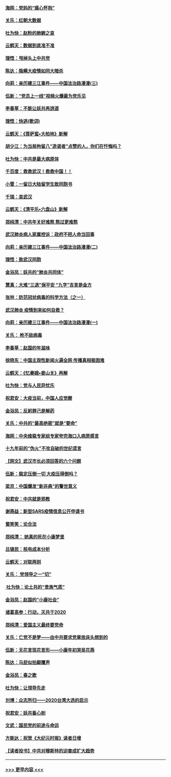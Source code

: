 #### [海网：党妈的“瘟心怀抱”](../pages/nsc993/n11840740.md?t=02041855) 
#### [关乐：红朝大数据](../pages/nsc993/n11840675.md?t=02041855) 
#### [吐为快：赵粉的肺腑之哀](../pages/nsc993/n11840618.md?t=02041855) 
#### [云鹤天：数据到底准不准](../pages/nsc993/n11840325.md?t=02041855) 
#### [理悟：甩掉头上中共党](../pages/nsc993/n11838826.md?t=02041855) 
#### [陈达：隐瞒大疫情如同大暗杀](../pages/nsc993/n11838771.md?t=02041855) 
#### [向莉：亲历建三江事件——中国法治路漫漫(三)](../pages/nsc993/n11831825.md?t=02041855) 
#### [伍新：“党员上一线”视频火爆最为党乐见](../pages/nsc993/n11838200.md?t=02041855) 
#### [李春草：不能让妖共再逍遥](../pages/nsc993/n11838102.md?t=02041855) 
#### [理悟：快逃(歌词)](../pages/nsc993/n11838083.md?t=02041855) 
#### [云鹤天：《菩萨蛮▪大柏地》新解](../pages/nsc993/n11838059.md?t=02041855) 
#### [胡少江：为当局拘留八“造谣者”点赞的人，你们在忏悔吗？](../pages/nsc993/n11836801.md?t=02041855) 
#### [吐为快：中共是最大病原体](../pages/nsc993/n11836748.md?t=02041855) 
#### [千百度：救救武汉！救救中国！！](../pages/nsc993/n11836145.md?t=02041855) 
#### [小雪：一留日大陆留学生致同胞书](../pages/nsc993/n11834624.md?t=02041855) 
#### [千瑞：哀武汉](../pages/nsc993/n11833647.md?t=02041855) 
#### [云鹤天：《清平乐▪六盘山》新解](../pages/nsc993/n11833611.md?t=02041855) 
#### [郑纯清：中共年关好难熬 熬过更难熬](../pages/nsc993/n11833489.md?t=02041855) 
#### [武汉肺炎病人家属控诉：政府不把人命当回事](../pages/nsc993/n11833205.md?t=02041855) 
#### [向莉：亲历建三江事件——中国法治路漫漫(二)](../pages/nsc993/n11829102.md?t=02041855) 
#### [理悟：致武汉同胞](../pages/nsc993/n11831522.md?t=02041855) 
#### [金浴凤：妖共的“肺炎共同体”](../pages/nsc993/n11829448.md?t=02041855) 
#### [慧真：大难“三退”保平安 “九字”吉言是金方](../pages/nsc993/n11829501.md?t=02041855) 
#### [张林：防范冠状病毒的科学方法（之一）](../pages/nsc993/n11828618.md?t=02041855) 
#### [武汉肺炎 疫情到来如何自救？](../pages/nsc993/n11827632.md?t=02041855) 
#### [向莉：亲历建三江事件——中国法治路漫漫(一)](../pages/nsc993/n11827190.md?t=02041855) 
#### [关乐： 枪不敌病毒](../pages/nsc993/n11826746.md?t=02041855) 
#### [李春草：赵国的年滋味](../pages/nsc993/n11826321.md?t=02041855) 
#### [徐晓东：中国主观性新闻火遍全网 传播真相极困难](../pages/nsc993/n11826508.md?t=02041855) 
#### [云鹤天：《忆秦娥▪娄山关》再解](../pages/nsc993/n11824682.md?t=02041855) 
#### [吐为快：党与人民异忧乐](../pages/nsc993/n11824660.md?t=02041855) 
#### [祝君安：大疫当前，中国人应觉醒](../pages/nsc993/n11821946.md?t=02041855) 
#### [金浴凤：反躬罪己是解药](../pages/nsc993/n11820280.md?t=02041855) 
#### [关乐：中共的“最高绝密”就是“要命”](../pages/nsc993/n11816946.md?t=02041855) 
#### [海网：中央维稳专家组专家夸完海口入病房感言](../pages/nsc993/n11815138.md?t=02041855) 
#### [十九年前的“伪火”不攻自破的世纪谎言](../pages/nsc993/n11813238.md?t=02041855) 
#### [【网文】武汉市长必须回答的六个问题](../pages/nsc993/n11813848.md?t=02041855) 
#### [伍新：稳定压倒一切 大疫压得倒吗？](../pages/nsc993/n11812634.md?t=02041855) 
#### [梁京：中国爆发“新非典”的警世意义](../pages/nsc993/n11812554.md?t=02041855) 
#### [祝君安：中共就是邪教](../pages/nsc993/n11812431.md?t=02041855) 
#### [谢燕益：新型SARS疫情信息公开申请书](../pages/nsc993/n11808840.md?t=02041855) 
#### [蜀笑笑：论合法](../pages/nsc993/n11808064.md?t=02041855) 
#### [郑纯清： 她真的死在小康梦里](../pages/nsc993/n11806623.md?t=02041855) 
#### [吕锡民：核电成本分析](../pages/nsc993/n11806284.md?t=02041855) 
#### [云鹤天：对联两则](../pages/nsc993/n11805957.md?t=02041855) 
#### [关乐： 党领导之一“切”](../pages/nsc993/n11804505.md?t=02041855) 
#### [ 吐为快：论土共的“贵族气质”](../pages/nsc993/n11804490.md?t=02041855) 
#### [金浴凤：赵国的“小康社会”](../pages/nsc993/n11804452.md?t=02041855) 
#### [诸葛高参：行动，灭共于2020](../pages/nsc993/n11804120.md?t=02041855) 
#### [郑纯清：爱国主义最终要党命](../pages/nsc993/n11802197.md?t=02041855) 
#### [关乐：亡党不是梦——由中共要求党章放床头想到的](../pages/nsc993/n11802156.md?t=02041855) 
#### [伍新：无花言现花言形——小康年初哭吴花燕](../pages/nsc993/n11800044.md?t=02041855) 
#### [陈达：马屁似拍颠覆声](../pages/nsc993/n11800010.md?t=02041855) 
#### [金浴凤：春之歌](../pages/nsc993/n11797687.md?t=02041855) 
#### [吐为快：让领导先走](../pages/nsc993/n11797512.md?t=02041855) 
#### [刘博：众志所归——2020台湾大选的启示](../pages/nsc993/n11796878.md?t=02041855) 
#### [祝君安：妖共畜心剖](../pages/nsc993/n11794273.md?t=02041855) 
#### [文武：国民党的前途与命运](../pages/nsc993/n11794198.md?t=02041855) 
#### [方能达：祝贺《大纪元时报》读者日增](../pages/nsc993/n11793807.md?t=02041855) 
#### [【读者投书】中共对穆斯林的迫害成扩大趋势](../pages/nsc993/n11791371.md?t=02041855) 

----
#### [ >>> 更早内容 <<< ](../indexes/nsc993-earlier.md)
